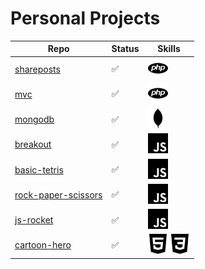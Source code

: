 # Personal Projects

Repo | Status | Skills
-----|--------|--------
[shareposts](https://github.com/epictete/shareposts) | :white_check_mark: | <img height="32" width="32" src="./img/php.svg" />
[mvc](https://github.com/epictete/mvc) | :white_check_mark: | <img height="32" width="32" src="./img/php.svg" />
[mongodb](https://github.com/epictete/mongodb) | :white_check_mark: | <img height="32" width="32" src="./img/mongodb.svg" />
[breakout](https://github.com/epictete/breakout) | :white_check_mark: | <img height="32" width="32" src="./img/javascript.svg" />
[basic-tetris](https://github.com/epictete/basic-tetris) | :white_check_mark: | <img height="32" width="32" src="./img/javascript.svg" />
[rock-paper-scissors](https://github.com/epictete/rock-paper-scissors) | :white_check_mark: | <img height="32" width="32" src="./img/javascript.svg" />
[js-rocket](https://github.com/epictete/js-rocket) | :white_check_mark: | <img height="32" width="32" src="./img/javascript.svg" />
[cartoon-hero](https://github.com/epictete/cartoon-hero) | :white_check_mark: | <img height="32" width="32" src="./img/html5.svg" /> <img height="32" width="32" src="./img/css3.svg" />